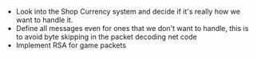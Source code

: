 - Look into the Shop Currency system and decide if it's really how we want to handle it.
- Define all messages even for ones that we don't want to handle, this is to avoid byte skipping in the packet decoding net code
- Implement RSA for game packets